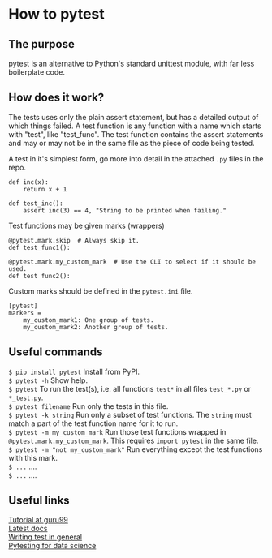 # How to pytest

## The purpose
pytest is an alternative to Python's standard unittest module, with far less boilerplate code.

## How does it work?
The tests uses only the plain assert statement, but has a detailed output of which things failed. A test function is any function with a name which starts with "test", like "test_func". The test function contains the assert statements and may or may not be in the same file as the piece of code being tested.

A test in it's simplest form, go more into detail in the attached `.py` files in the repo.
```
def inc(x):
    return x + 1

def test_inc():
    assert inc(3) == 4, "String to be printed when failing."
```
Test functions may be given marks (wrappers)
```
@pytest.mark.skip  # Always skip it.
def test_func1():

@pytest.mark.my_custom_mark  # Use the CLI to select if it should be used.
def test func2():
```
Custom marks should be defined in the `pytest.ini` file.
```
[pytest]
markers =
    my_custom_mark1: One group of tests.
    my_custom_mark2: Another group of tests.
```

## Useful commands
`$ pip install pytest` Install from PyPI. <br/>
`$ pytest -h` Show help.<br/>
`$ pytest` To run the test(s), i.e. all functions `test*` in all files `test_*.py` or `*_test.py`. <br/>
`$ pytest filename` Run only the tests in this file.<br/>
`$ pytest -k string` Run only a subset of test functions. The `string` must match a part of the test function name for it to run.<br/>
`$ pytest -m my_custom_mark` Run those test functions wrapped in `@pytest.mark.my_custom_mark`. This requires `import pytest` in the same file.<br/>
`$ pytest -m "not my_custom_mark"` Run everything except the test functions with this mark.<br/>
`$ ...` ....<br/>
`$ ...` ....<br/>

## Useful links
[Tutorial at guru99](https://www.guru99.com/pytest-tutorial.html)<br/>
[Latest docs](https://docs.pytest.org/en/latest/)<br/>
[Writing test in general](https://docs.python-guide.org/writing/tests/)<br/>
[Pytesting for data science](https://towardsdatascience.com/unit-testing-for-data-scientists-dc5e0cd397fb?source=emailShare-4bc2cf6e09a0-1600340162&_branch_match_id=804235815812269298)<br/>
